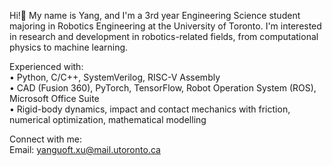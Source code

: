 Hi!👋 My name is Yang, and I'm a 3rd year Engineering Science student majoring in Robotics Engineering at the University of Toronto. I'm interested in research and development in robotics-related fields, from computational physics to machine learning.

Experienced with: <br />
• Python, C/C++, SystemVerilog, RISC-V Assembly <br />
• CAD (Fusion 360), PyTorch, TensorFlow, Robot Operation System (ROS), Microsoft Office Suite <br />
• Rigid-body dynamics, impact and contact mechanics with friction, numerical optimization, mathematical modelling <br />

Connect with me: <br />
Email: yanguoft.xu@mail.utoronto.ca

<!--
**YangXu-0/YangXu-0** is a ✨ _special_ ✨ repository because its `README.md` (this file) appears on your GitHub profile.

Here are some ideas to get you started:

- 🔭 I’m currently working on ...
- 🌱 I’m currently learning ...
- 👯 I’m looking to collaborate on ...
- 🤔 I’m looking for help with ...
- 💬 Ask me about ...
- 📫 How to reach me: ...
- 😄 Pronouns: ...
- ⚡ Fun fact: ...
-->

